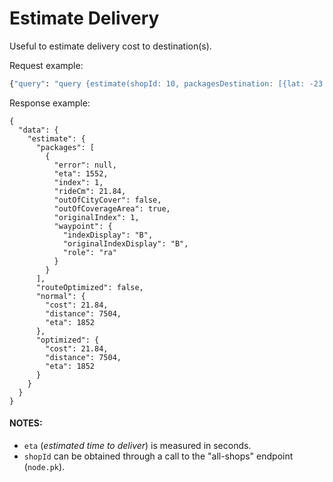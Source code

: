 # Estimate Delivery

Useful to estimate delivery cost to destination(s).

Request example:

```graphql
{"query": "query {estimate(shopId: 10, packagesDestination: [{lat: -23.5025491, lng: -46.69607400000001}], chargeMethod: 1, optimize: true) {packages {error eta index rideCm outOfCityCover outOfCoverageArea originalIndex waypoint {indexDisplay originalIndexDisplay role} } routeOptimized normal {cost distance eta} optimized {cost distance eta} } }"}
```

Response example:

```
{
  "data": {
    "estimate": {
      "packages": [
        {
          "error": null,
          "eta": 1552,
          "index": 1,
          "rideCm": 21.84,
          "outOfCityCover": false,
          "outOfCoverageArea": true,
          "originalIndex": 1,
          "waypoint": {
            "indexDisplay": "B",
            "originalIndexDisplay": "B",
            "role": "ra"
          }
        }
      ],
      "routeOptimized": false,
      "normal": {
        "cost": 21.84,
        "distance": 7504,
        "eta": 1852
      },
      "optimized": {
        "cost": 21.84,
        "distance": 7504,
        "eta": 1852
      }
    }
  }
}
```

#### NOTES:

- ```eta``` (*estimated time to deliver*) is measured in seconds.
- ```shopId``` can be obtained through a call to the "all-shops" endpoint (```node.pk```).  
